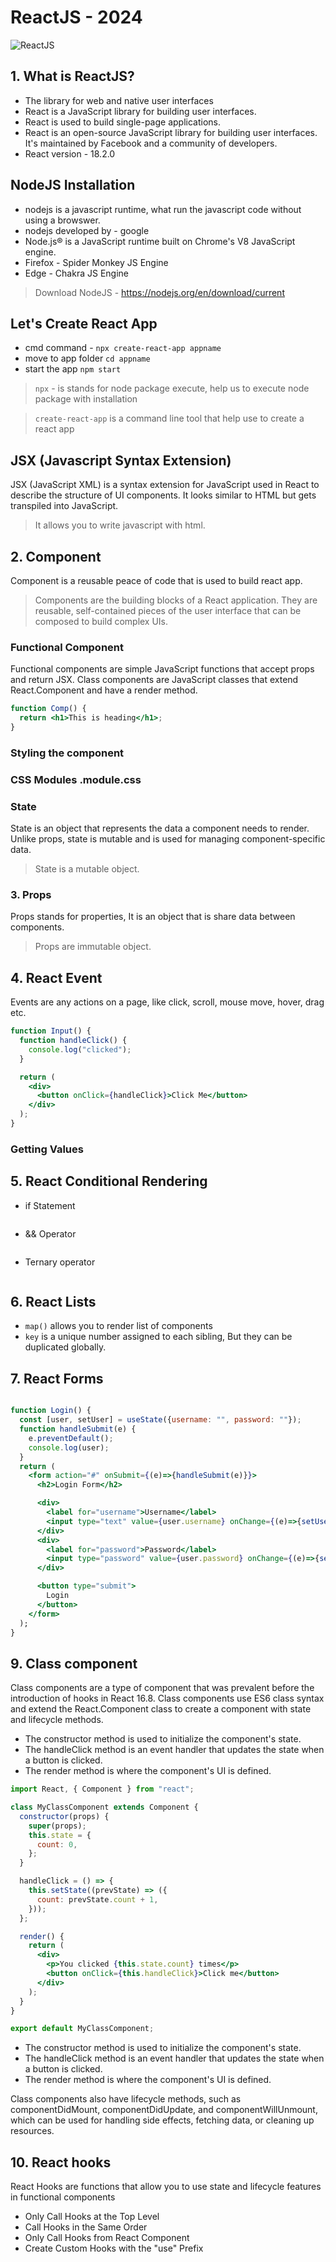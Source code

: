 # ReactJS - 2024

![ReactJS](./imgs/reactjs.png)

## 1. What is ReactJS?

- The library for web and native user interfaces
- React is a JavaScript library for building user interfaces.
- React is used to build single-page applications.
- React is an open-source JavaScript library for building user interfaces. It's maintained by Facebook and a community of developers.
- React version - 18.2.0

## NodeJS Installation

- nodejs is a javascript runtime, what run the javascript code without using a browswer.
- nodejs developed by - google
- Node.js® is a JavaScript runtime built on Chrome's V8 JavaScript engine.
- Firefox - Spider Monkey JS Engine
- Edge - Chakra JS Engine

> Download NodeJS - https://nodejs.org/en/download/current

## Let's Create React App

- cmd command - `npx create-react-app appname`
- move to app folder `cd appname`
- start the app `npm start`

> `npx` - is stands for node package execute, help us to execute node package with installation

> `create-react-app` is a command line tool that help use to create a react app

## JSX (Javascript Syntax Extension)

JSX (JavaScript XML) is a syntax extension for JavaScript used in React to describe the structure of UI components. It looks similar to HTML but gets transpiled into JavaScript.

> It allows you to write javascript with html.

## 2. Component

Component is a reusable peace of code that is used to build react app.

> Components are the building blocks of a React application. They are reusable, self-contained pieces of the user interface that can be composed to build complex UIs.

### Functional Component

Functional components are simple JavaScript functions that accept props and return JSX. Class components are JavaScript classes that extend React.Component and have a render method.

```jsx
function Comp() {
  return <h1>This is heading</h1>;
}
```

### Styling the component

### CSS Modules .module.css

### State

State is an object that represents the data a component needs to render. Unlike props, state is mutable and is used for managing component-specific data.

> State is a mutable object.

### 3. Props

Props stands for properties, It is an object that is share data between components.

> Props are immutable object.

## 4. React Event

Events are any actions on a page, like click, scroll, mouse move, hover, drag etc.

```jsx
function Input() {
  function handleClick() {
    console.log("clicked");
  }

  return (
    <div>
      <button onClick={handleClick}>Click Me</button>
    </div>
  );
}
```

### Getting Values

## 5. React Conditional Rendering

- if Statement

```jsx

```

- && Operator

```jsx

```

- Ternary operator

```jsx

```

## 6. React Lists

- `map()` allows you to render list of components
- `key` is a unique number assigned to each sibling, But they can be duplicated globally.

## 7. React Forms

```jsx

function Login() {
  const [user, setUser] = useState({username: "", password: ""});
  function handleSubmit(e) {
    e.preventDefault();
    console.log(user);
  }
  return (
    <form action="#" onSubmit={(e)=>{handleSubmit(e)}}>
      <h2>Login Form</h2>

      <div>
        <label for="username">Username</label>
        <input type="text" value={user.username} onChange={(e)=>{setUser({...user, username: e.target.value})}}>
      </div>
      <div>
        <label for="password">Password</label>
        <input type="password" value={user.password} onChange={(e)=>{setUser({...user, password: e.target.value})}}>
      </div>

      <button type="submit">
        Login
      </button>
    </form>
  );
}

```

## 9. Class component

Class components are a type of component that was prevalent before the introduction of hooks in React 16.8. Class components use ES6 class syntax and extend the React.Component class to create a component with state and lifecycle methods.

- The constructor method is used to initialize the component's state.
- The handleClick method is an event handler that updates the state when a button is clicked.
- The render method is where the component's UI is defined.

```jsx
import React, { Component } from "react";

class MyClassComponent extends Component {
  constructor(props) {
    super(props);
    this.state = {
      count: 0,
    };
  }

  handleClick = () => {
    this.setState((prevState) => ({
      count: prevState.count + 1,
    }));
  };

  render() {
    return (
      <div>
        <p>You clicked {this.state.count} times</p>
        <button onClick={this.handleClick}>Click me</button>
      </div>
    );
  }
}

export default MyClassComponent;
```

- The constructor method is used to initialize the component's state.
- The handleClick method is an event handler that updates the state when a button is clicked.
- The render method is where the component's UI is defined.

Class components also have lifecycle methods, such as componentDidMount, componentDidUpdate, and componentWillUnmount, which can be used for handling side effects, fetching data, or cleaning up resources.

## 10. React hooks

React Hooks are functions that allow you to use state and lifecycle features in functional components

- Only Call Hooks at the Top Level
- Call Hooks in the Same Order
- Only Call Hooks from React Component
- Create Custom Hooks with the "use" Prefix

